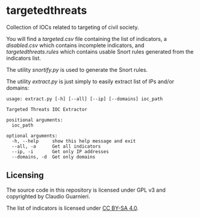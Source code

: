 # targetedthreats

Collection of IOCs related to targeting of civil society.

You will find a *targeted.csv* file containing the list of indicators,
a *disabled.csv* which contains incomplete indicators, and *targetedthreats.rules*
which contains usable Snort rules generated from the indicators list.

The utility *snortify.py* is used to generate the Snort rules.

The utility *extract.py* is just simply to easily extract list of IPs and/or domains:

    usage: extract.py [-h] [--all] [--ip] [--domains] ioc_path

    Targeted Threats IOC Extractor

    positional arguments:
      ioc_path

    optional arguments:
      -h, --help     show this help message and exit
      --all, -a      Get all indicators
      --ip, -i       Get only IP addresses
      --domains, -d  Get only domains

## Licensing

The source code in this repository is licensed under GPL v3 and
copyrighted by Claudio Guarnieri.

The list of indicators is licensed under [CC BY-SA 4.0](https://creativecommons.org/licenses/by-sa/4.0/).
